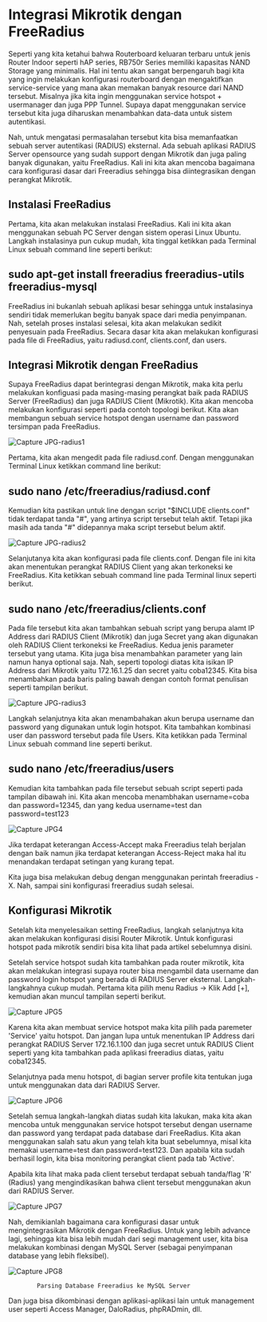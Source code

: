 ---
---
# Integrasi Mikrotik dengan FreeRadius

Seperti yang kita ketahui bahwa Routerboard keluaran terbaru untuk jenis Router Indoor seperti hAP series, RB750r Series memiliki kapasitas NAND Storage yang minimalis. 
Hal ini tentu akan sangat berpengaruh bagi kita yang ingin melakukan konfigurasi routerboard dengan mengaktifkan service-service yang mana akan memakan banyak resource dari NAND tersebut. 
Misalnya jika kita ingin menggunakan service hotspot + usermanager dan juga PPP Tunnel. Supaya dapat menggunakan service tersebut kita juga diharuskan menambahkan data-data untuk sistem autentikasi.

Nah, untuk mengatasi permasalahan tersebut kita bisa memanfaatkan sebuah server autentikasi (RADIUS) eksternal. Ada sebuah aplikasi RADIUS Server opensource yang sudah support dengan Mikrotik dan juga paling banyak digunakan, yaitu FreeRadius. 
Kali ini kita akan mencoba bagaimana cara konfigurasi dasar dari Freeradius sehingga bisa diintegrasikan dengan perangkat Mikrotik. 

## Instalasi FreeRadius

Pertama, kita akan melakukan instalasi FreeRadius. Kali ini kita akan menggunakan sebuah PC Server dengan sistem operasi Linux Ubuntu. 
Langkah instalasinya pun cukup mudah, kita tinggal ketikkan pada Terminal Linux sebuah command line seperti berikut:

## sudo apt-get install freeradius freeradius-utils freeradius-mysql

FreeRadius ini bukanlah sebuah aplikasi besar sehingga untuk instalasinya sendiri tidak memerlukan begitu banyak space dari media penyimpanan. Nah, setelah proses instalasi selesai, kita akan melakukan sedikit penyesuain pada FreeRadius. 
Secara dasar kita akan melakukan konfigurasi pada file di FreeRadius, yaitu radiusd.conf, clients.conf, dan users.

## Integrasi Mikrotik dengan FreeRadius

Supaya FreeRadius dapat berintegrasi dengan Mikrotik, maka kita perlu melakukan konfiguasi pada masing-masing perangkat baik pada RADIUS Server (FreeRadius) dan juga RADIUS Client (Mikrotik). 
Kita akan mencoba melakukan konfigurasi seperti pada contoh topologi berikut. Kita akan membangun sebuah service hotspot dengan username dan password tersimpan pada FreeRadius. 

![Capture JPG-radius1](https://github.com/tiaraidris/taca/assets/156057283/467e7e15-da63-447f-8dee-c14e10a8544c)

Pertama, kita akan mengedit pada file radiusd.conf. Dengan menggunakan Terminal Linux ketikkan command line berikut:

## sudo nano /etc/freeradius/radiusd.conf

Kemudian kita pastikan untuk line dengan script "$INCLUDE clients.conf" tidak terdapat tanda "#", yang artinya script tersebut telah aktif. Tetapi jika masih ada tanda "#" didepannya maka script tersebut belum aktif.

![Capture JPG-radius2](https://github.com/tiaraidris/taca/assets/156057283/8bea9c0f-ada6-4325-9e83-4a502f0de8cb)

Selanjutanya kita akan konfigurasi pada file clients.conf. Dengan file ini kita akan menentukan perangkat RADIUS Client yang akan terkoneksi ke FreeRadius. Kita ketikkan sebuah command line pada Terminal linux seperti 
berikut.
## sudo nano /etc/freeradius/clients.conf

Pada file tersebut kita akan tambahkan sebuah script yang berupa alamt IP Address dari RADIUS Client (Mikrotik) dan juga Secret yang akan digunakan oleh RADIUS Client terkoneksi ke FreeRadius. Kedua jenis parameter tersebut yang utama. 
Kita juga bisa menambahkan parameter yang lain namun hanya optional saja. Nah, seperti topologi diatas kita isikan IP Address dari Mikrotik yaitu 172.16.1.25 dan secret yaitu coba12345. Kita bisa menambahkan pada baris paling bawah dengan 
contoh format penulisan seperti tampilan berikut.

![Capture JPG-radius3](https://github.com/tiaraidris/taca/assets/156057283/daa6633e-3e66-44c2-b966-23770e356413)

Langkah selanjutnya kita akan menambahakan akun berupa username dan password yang digunakan untuk login hotspot. Kita tambahkan kombinasi user dan password tersebut pada file Users. Kita ketikkan pada Terminal Linux sebuah command line seperti berikut.

## sudo nano /etc/freeradius/users

Kemudian kita tambahkan pada file tersebut sebuah script seperti pada tampilan dibawah ini. Kita akan mencoba menambhakan username=coba dan password=12345, dan yang kedua username=test dan password=test123

![Capture JPG4](https://github.com/tiaraidris/taca/assets/156057283/3db45e79-7f1d-4c04-a93d-d4420f079477)

Jika terdapat keterangan Access-Accept maka Freeradius telah berjalan dengan baik namun jika terdapat keterangan Access-Reject maka hal itu menandakan terdapat setingan yang kurang tepat.

Kita juga bisa melakukan debug dengan menggunakan perintah freeradius -X. Nah, sampai sini konfigurasi freeradius sudah selesai.

## Konfigurasi Mikrotik

Setelah kita menyelesaikan setting FreeRadius, langkah selanjutnya kita akan melakukan konfigurasi disisi Router Mikrotik. Untuk konfigurasi hotspot pada mikrotik sendiri bisa kita lihat pada artikel sebelumnya disini.

Setelah service hotspot sudah kita tambahkan pada router mikrotik, kita akan melakukan integrasi supaya router bisa mengambil data username dan password login hotspot yang berada di RADIUS Server eksternal. Langkah-langkahnya cukup mudah.
Pertama kita pilih menu Radius -> Klik Add [+], kemudian akan muncul tampilan seperti berikut.

![Capture JPG5](https://github.com/tiaraidris/taca/assets/156057283/c57683a7-7e17-4460-9a28-d11819324162)

Karena kita akan membuat service hotspot maka kita pilih pada paremeter 'Service' yaitu hotspot. Dan jangan lupa untuk menentukan IP Address dari perangkat RADIUS Server 172.16.1.100 dan juga secret untuk RADIUS Client seperti yang kita tambahkan pada aplikasi freeradius diatas, yaitu coba12345.

Selanjutnya pada menu hotspot, di bagian server profile kita tentukan juga untuk menggunakan data dari RADIUS Server.

![Capture JPG6](https://github.com/tiaraidris/taca/assets/156057283/c8fbbca5-7608-4386-81f7-34302a82e8b2)

Setelah semua langkah-langkah diatas sudah kita lakukan, maka kita akan mencoba untuk menggunakan service hotspot tersebut dengan username dan password yang terdapat pada database dari FreeRadius. Kita akan menggunakan salah satu akun yang telah kita buat sebelumnya, 
misal kita memakai username=test dan password=test123. Dan apabila kita sudah berhasil login, kita bisa monitoring perangkat client pada tab 'Active'.

Apabila kita lihat maka pada client tersebut terdapat sebuah tanda/flag 'R' (Radius) yang mengindikasikan bahwa client tersebut menggunakan akun dari RADIUS Server.

![Capture JPG7](https://github.com/tiaraidris/taca/assets/156057283/50bd25fa-eaa0-4aa9-9ec6-8211db5cb761)

Nah, demikianlah bagaimana cara konfigurasi dasar untuk mengintegrasikan Mikrotik dengan FreeRadius. Untuk yang lebih advance lagi, sehingga kita bisa lebih mudah dari segi management user, kita bisa melakukan kombinasi dengan MySQL Server (sebagai penyimpanan database yang lebih fleksibel).

![Capture JPG8](https://github.com/tiaraidris/taca/assets/156057283/47706bac-aa76-4efc-9c1b-4bc501d0d79d)

            Parsing Database Freeradius ke MySQL Server

Dan juga bisa dikombinasi dengan aplikasi-aplikasi lain untuk management user seperti Access Manager, DaloRadius, phpRADmin, dll.

